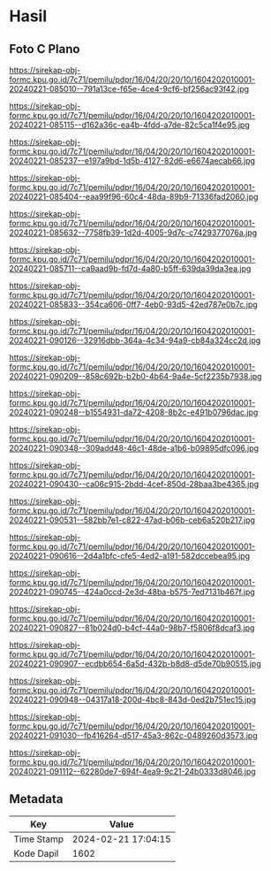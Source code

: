 # Hasil

## Foto C Plano

https://sirekap-obj-formc.kpu.go.id/7c71/pemilu/pdpr/16/04/20/20/10/1604202010001-20240221-085010--791a13ce-f65e-4ce4-9cf6-bf256ac93f42.jpg

https://sirekap-obj-formc.kpu.go.id/7c71/pemilu/pdpr/16/04/20/20/10/1604202010001-20240221-085115--d162a36c-ea4b-4fdd-a7de-82c5ca1f4e95.jpg

https://sirekap-obj-formc.kpu.go.id/7c71/pemilu/pdpr/16/04/20/20/10/1604202010001-20240221-085237--e197a9bd-1d5b-4127-82d6-e6674aecab66.jpg

https://sirekap-obj-formc.kpu.go.id/7c71/pemilu/pdpr/16/04/20/20/10/1604202010001-20240221-085404--eaa99f96-60c4-48da-89b9-71336fad2060.jpg

https://sirekap-obj-formc.kpu.go.id/7c71/pemilu/pdpr/16/04/20/20/10/1604202010001-20240221-085632--7758fb39-1d2d-4005-9d7c-c7429377076a.jpg

https://sirekap-obj-formc.kpu.go.id/7c71/pemilu/pdpr/16/04/20/20/10/1604202010001-20240221-085711--ca9aad9b-fd7d-4a80-b5ff-639da39da3ea.jpg

https://sirekap-obj-formc.kpu.go.id/7c71/pemilu/pdpr/16/04/20/20/10/1604202010001-20240221-085833--354ca606-0ff7-4eb0-93d5-42ed787e0b7c.jpg

https://sirekap-obj-formc.kpu.go.id/7c71/pemilu/pdpr/16/04/20/20/10/1604202010001-20240221-090126--32916dbb-364a-4c34-94a9-cb84a324cc2d.jpg

https://sirekap-obj-formc.kpu.go.id/7c71/pemilu/pdpr/16/04/20/20/10/1604202010001-20240221-090209--858c692b-b2b0-4b64-9a4e-5cf2235b7938.jpg

https://sirekap-obj-formc.kpu.go.id/7c71/pemilu/pdpr/16/04/20/20/10/1604202010001-20240221-090248--b1554931-da72-4208-8b2c-e491b0796dac.jpg

https://sirekap-obj-formc.kpu.go.id/7c71/pemilu/pdpr/16/04/20/20/10/1604202010001-20240221-090348--309add48-46c1-48de-a1b6-b09895dfc096.jpg

https://sirekap-obj-formc.kpu.go.id/7c71/pemilu/pdpr/16/04/20/20/10/1604202010001-20240221-090430--ca06c915-2bdd-4cef-850d-28baa3be4365.jpg

https://sirekap-obj-formc.kpu.go.id/7c71/pemilu/pdpr/16/04/20/20/10/1604202010001-20240221-090531--582bb7e1-c822-47ad-b06b-ceb6a520b217.jpg

https://sirekap-obj-formc.kpu.go.id/7c71/pemilu/pdpr/16/04/20/20/10/1604202010001-20240221-090616--2d4a1bfc-cfe5-4ed2-a191-582dccebea95.jpg

https://sirekap-obj-formc.kpu.go.id/7c71/pemilu/pdpr/16/04/20/20/10/1604202010001-20240221-090745--424a0ccd-2e3d-48ba-b575-7ed7131b467f.jpg

https://sirekap-obj-formc.kpu.go.id/7c71/pemilu/pdpr/16/04/20/20/10/1604202010001-20240221-090827--81b024d0-b4cf-44a0-98b7-f5806f8dcaf3.jpg

https://sirekap-obj-formc.kpu.go.id/7c71/pemilu/pdpr/16/04/20/20/10/1604202010001-20240221-090907--ecdbb654-6a5d-432b-b8d8-d5de70b90515.jpg

https://sirekap-obj-formc.kpu.go.id/7c71/pemilu/pdpr/16/04/20/20/10/1604202010001-20240221-090948--04317a18-200d-4bc8-843d-0ed2b751ec15.jpg

https://sirekap-obj-formc.kpu.go.id/7c71/pemilu/pdpr/16/04/20/20/10/1604202010001-20240221-091030--fb416264-d517-45a3-862c-0489260d3573.jpg

https://sirekap-obj-formc.kpu.go.id/7c71/pemilu/pdpr/16/04/20/20/10/1604202010001-20240221-091112--62280de7-694f-4ea9-9c21-24b0333d8046.jpg


## Metadata

| Key        | Value               |
| ---------- | ------------------- |
| Time Stamp | 2024-02-21 17:04:15 |
| Kode Dapil | 1602                |



